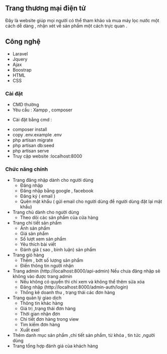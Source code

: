 
## Trang thương mại điện tử

Đây là website giúp mọi người có thể tham khảo và mua máy lọc nước một cách dễ dàng , nhận xét về sản phẩm một cách trực quan .
## Công nghệ
- Laravel
- Jquery
- Ajax
- Boostrap
- HTML
- CSS
### Cài đặt
- CMD thường
- Yêu cầu : Xampp , composer
+ Cài đặt bằng cmd :
- composer install
- copy .env.example .env
- php artisan migrate
- php artisan db:seed
- php artisan serve
- Truy cập website :localhost:8000

### Chức năng chính
+ Trang đăng nhập dành cho người dùng
    - Đăng nhập
    - Đăng nhập bằng google , facebook
    - Đăng ký ( email )
    - Quên mật khẩu ( gửi email cho người dùng để người dùng đặt lại mật khẩu)
+ Trang chủ dành cho người dùng
    - Theo dõi các sản phẩm của cửa hàng
+ Trang chi tiết sản phẩm
    - Ảnh sản phẩm
    - Giá sản phẩm
    - Số lượt xem sản phẩm
    - Yêu thích bài viết
    - Đánh giá ( sao , bình luận) sản phẩm
+ Trang giỏ hàng
    - Thêm , bớt số lượng sản phẩm
    - Điền thông tin người nhận
+ Trang admin (http://localhost:8000/api-admin)
Nếu chưa đăng nhập sẽ không vào được trang admin
    - Nếu không có quyền thì chỉ xem và không thể thêm sửa xóa
    - Đăng nhập (http://localhost:8000/admin-auth/login)
    - Thống kê doanh thu , trạng thái các đơn hàng
+ Trang quản lý giao dịch
    - Thông tin khác hàng
    - Giá trị ,trạng thái đơn hàng
    - Thời gian nhận đơn
    - Chi tiết đơn hàng trong view
    - Tìm kiếm đơn hàng
    - Xuất exel
+ Thêm danh mục sản phẩm ,chi tiết sản phẩm, từ khóa , tin tức ,người dùng
+ Trang tổng hợp đánh giá của khách hàng
